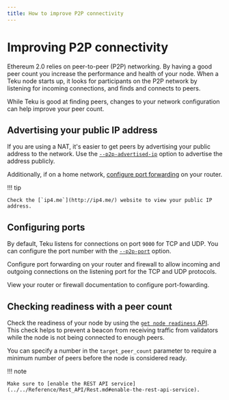 ```yaml
---
title: How to improve P2P connectivity
---
```


# Improving P2P connectivity

Ethereum 2.0 relies on peer-to-peer (P2P) networking. By having a good peer count you
increase the performance and health of your node. When a Teku node starts up, it looks for
participants on the P2P network by listening for incoming connections, and finds and connects to
peers.

While Teku is good at finding peers, changes to your network configuration can help improve your
peer count.

## Advertising your public IP address

If you are using a NAT, it's easier to get peers by advertising your public address to the network.
Use the [`--p2p-advertised-ip`](../../Reference/CLI/CLI-Syntax.md#p2p-advertised-ip) option to
advertise the address publicly.

Additionally, if on a home network, [configure port forwarding](#configuring-ports) on your router.

!!! tip

    Check the [`ip4.me`](http://ip4.me/) website to view your public IP address.

## Configuring ports

By default, Teku listens for connections on port `9000` for TCP and UDP. You can configure the port
number with the [`--p2p-port`](../../Reference/CLI/CLI-Syntax.md#p2p-port) option.

Configure port forwarding on your router and firewall to allow incoming and outgoing connections on
the listening port for the TCP and UDP protocols.

View your router or firewall documentation to configure port-fowarding.

## Checking readiness with a peer count

Check the readiness of your node by using the [`get node readiness` API](https://consensys.github.io/teku/#operation/getTekuV1AdminReadiness).
This check helps to prevent a beacon from receiving traffic from validators while the node is not being connected to enough peers.

You can specify a number in the `target_peer_count` parameter to require a minimum number of peers before the node is considered ready.

!!! note

    Make sure to [enable the REST API service](../../Reference/Rest_API/Rest.md#enable-the-rest-api-service).